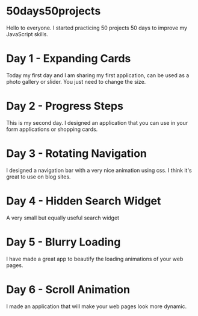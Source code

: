 # 50days50projects

Hello to everyone. I started practicing 50 projects 50 days to improve my JavaScript skills. 

# Day 1 - Expanding Cards

Today my first day and I am sharing my first application, can be used as a photo gallery or slider. You just need to change the size.

# Day 2 - Progress Steps

This is my second day. I designed an application that you can use in your form applications or shopping cards.

# Day 3 - Rotating Navigation

I designed a navigation bar with a very nice animation using css. I think it's great to use on blog sites.

# Day 4 - Hidden Search Widget

A very small but equally useful search widget

# Day 5 - Blurry Loading

I have made a great app to beautify the loading animations of your web pages.

# Day 6 - Scroll Animation

I made an application that will make your web pages look more dynamic.

